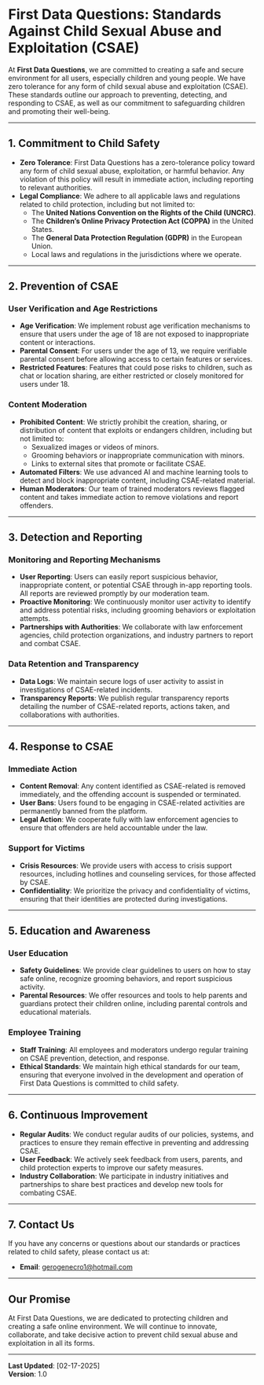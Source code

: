 # First Data Questions: Standards Against Child Sexual Abuse and Exploitation (CSAE)

At **First Data Questions**, we are committed to creating a safe and secure environment for all users, especially children and young people. We have zero tolerance for any form of child sexual abuse and exploitation (CSAE). These standards outline our approach to preventing, detecting, and responding to CSAE, as well as our commitment to safeguarding children and promoting their well-being.

---

## 1. Commitment to Child Safety
- **Zero Tolerance**: First Data Questions has a zero-tolerance policy toward any form of child sexual abuse, exploitation, or harmful behavior. Any violation of this policy will result in immediate action, including reporting to relevant authorities.
- **Legal Compliance**: We adhere to all applicable laws and regulations related to child protection, including but not limited to:
  - The **United Nations Convention on the Rights of the Child (UNCRC)**.
  - The **Children’s Online Privacy Protection Act (COPPA)** in the United States.
  - The **General Data Protection Regulation (GDPR)** in the European Union.
  - Local laws and regulations in the jurisdictions where we operate.

---

## 2. Prevention of CSAE
### User Verification and Age Restrictions
- **Age Verification**: We implement robust age verification mechanisms to ensure that users under the age of 18 are not exposed to inappropriate content or interactions.
- **Parental Consent**: For users under the age of 13, we require verifiable parental consent before allowing access to certain features or services.
- **Restricted Features**: Features that could pose risks to children, such as chat or location sharing, are either restricted or closely monitored for users under 18.

### Content Moderation
- **Prohibited Content**: We strictly prohibit the creation, sharing, or distribution of content that exploits or endangers children, including but not limited to:
  - Sexualized images or videos of minors.
  - Grooming behaviors or inappropriate communication with minors.
  - Links to external sites that promote or facilitate CSAE.
- **Automated Filters**: We use advanced AI and machine learning tools to detect and block inappropriate content, including CSAE-related material.
- **Human Moderators**: Our team of trained moderators reviews flagged content and takes immediate action to remove violations and report offenders.

---

## 3. Detection and Reporting
### Monitoring and Reporting Mechanisms
- **User Reporting**: Users can easily report suspicious behavior, inappropriate content, or potential CSAE through in-app reporting tools. All reports are reviewed promptly by our moderation team.
- **Proactive Monitoring**: We continuously monitor user activity to identify and address potential risks, including grooming behaviors or exploitation attempts.
- **Partnerships with Authorities**: We collaborate with law enforcement agencies, child protection organizations, and industry partners to report and combat CSAE.

### Data Retention and Transparency
- **Data Logs**: We maintain secure logs of user activity to assist in investigations of CSAE-related incidents.
- **Transparency Reports**: We publish regular transparency reports detailing the number of CSAE-related reports, actions taken, and collaborations with authorities.

---

## 4. Response to CSAE
### Immediate Action
- **Content Removal**: Any content identified as CSAE-related is removed immediately, and the offending account is suspended or terminated.
- **User Bans**: Users found to be engaging in CSAE-related activities are permanently banned from the platform.
- **Legal Action**: We cooperate fully with law enforcement agencies to ensure that offenders are held accountable under the law.

### Support for Victims
- **Crisis Resources**: We provide users with access to crisis support resources, including hotlines and counseling services, for those affected by CSAE.
- **Confidentiality**: We prioritize the privacy and confidentiality of victims, ensuring that their identities are protected during investigations.

---

## 5. Education and Awareness
### User Education
- **Safety Guidelines**: We provide clear guidelines to users on how to stay safe online, recognize grooming behaviors, and report suspicious activity.
- **Parental Resources**: We offer resources and tools to help parents and guardians protect their children online, including parental controls and educational materials.

### Employee Training
- **Staff Training**: All employees and moderators undergo regular training on CSAE prevention, detection, and response.
- **Ethical Standards**: We maintain high ethical standards for our team, ensuring that everyone involved in the development and operation of First Data Questions is committed to child safety.

---

## 6. Continuous Improvement
- **Regular Audits**: We conduct regular audits of our policies, systems, and practices to ensure they remain effective in preventing and addressing CSAE.
- **User Feedback**: We actively seek feedback from users, parents, and child protection experts to improve our safety measures.
- **Industry Collaboration**: We participate in industry initiatives and partnerships to share best practices and develop new tools for combating CSAE.

---

## 7. Contact Us
If you have any concerns or questions about our standards or practices related to child safety, please contact us at:
- **Email**: gerogenecro1@hotmail.com

---

## Our Promise
At First Data Questions, we are dedicated to protecting children and creating a safe online environment. We will continue to innovate, collaborate, and take decisive action to prevent child sexual abuse and exploitation in all its forms.

---

**Last Updated**: [02-17-2025]  
**Version**: 1.0  
